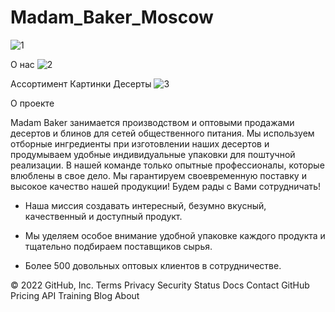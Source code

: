 # Madam_Baker_Moscow
![1](https://user-images.githubusercontent.com/92933233/166927216-d258dd4f-94ff-46f5-9261-9dd8b5988ac6.png)

О нас
![2](https://user-images.githubusercontent.com/92933233/166927289-e39aca94-6e05-4c73-9a49-329be7b7d33e.png)

Ассортимент
Картинки
Десерты
![3](https://user-images.githubusercontent.com/92933233/166927323-ce7c0681-8b83-4c19-8319-2c6532a83db4.png)

О проекте

Madam Baker занимается производством и оптовыми продажами десертов и блинов для сетей общественного питания. Мы используем отборные ингредиенты при изготовлении наших десертов и продумываем удобные индивидуальные упаковки для поштучной реализации. В нашей команде только опытные профессионалы, которые влюблены в свое дело. Мы гарантируем своевременную поставку и высокое качество нашей продукции! Будем рады с Вами сотрудничать!

- Наша миссия создавать интересный, безумно вкусный, качественный и доступный продукт.

- Мы уделяем особое внимание удобной упаковке каждого продукта и тщательно подбираем поставщиков сырья.

- Более 500 довольных оптовых клиентов в сотрудничестве.












© 2022 GitHub, Inc.
Terms
Privacy
Security
Status
Docs
Contact GitHub
Pricing
API
Training
Blog
About
